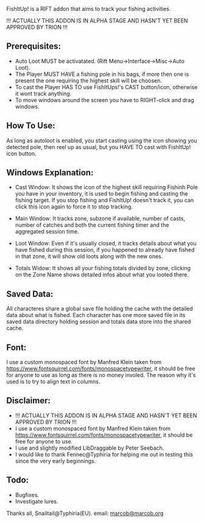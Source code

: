 FishItUp! is a RIFT addon that aims to track your fishing activities.

!!! ACTUALLY THIS ADDON IS IN ALPHA STAGE AND HASN'T YET BEEN APPROVED BY TRION !!!

Prerequisites:
--------------
- Auto Loot MUST be activatated. (Rift Menu->Interface->Misc->Auto Loot).
- The Player MUST HAVE a fishing pole in his bags, if more then one is present the one requiring the highest skill will be choosen.
- To cast the Player HAS TO use FishItUps!'s CAST button/icon, otherwise it wont track anything.
- To move windows around the screen you have to RIGHT-click and drag windows.

How To Use:
-----------
As long as autoloot is enabled, you start casting using the icon showing you detected pole, then reel up as usual, but you HAVE TO cast with FishItUp! icon button.

Windows Explanation:
--------------------
- Cast Window: 
  It shows the icon of the highest skill requiring Fishinh Pole you have in your inventory, it is used to begin fishing and 
  casting the fishing target. If you stop fishing and FishItUp! doesn't track it, you can click this icon again to force it 
  to stop tracking.

- Main Window: 
  It tracks zone, subzone if available, number of casts, number of catches and both the current fishing timer and the 
  aggregated session time.

- Loot Window: 
  Even if it's usually closed, it tracks details about what you have fished during this session, if you happened
  to already have fished in that zone, it will show old loots along with the new ones.

- Totals Widow: 
  It shows all your fishing totals divided by zone, clicking on the Zone Name shows detailed infos about what you
  looted there.

Saved Data:
-----------
All characteres share a global save file holding the cache with the detailed data about what is fished. Each character has one more
saved file in its saved data directory holding session and totals data store into the shared cache.

Font:
-----
I use a custom monospaced font by Manfred Klein taken from https://www.fontsquirrel.com/fonts/monospacetypewriter, it should be free for anyone to use as long as there is no money involed. The reason why it's used is to try to align text in columns.

Disclaimer:
-----------
- !!! ACTUALLY THIS ADDON IS IN ALPHA STAGE AND HASN'T YET BEEN APPROVED BY TRION !!!
- I use a custom monospaced font by Manfred Klein taken from https://www.fontsquirrel.com/fonts/monospacetypewriter, it should be free for
  anyone to use.
- I use and slightly modified LibDraggable by Peter Seebach.
- I would like to thank Fennec@Typhiria for helping me out in testing this since the very early beginnings. 

Todo:
-----
- Bugfixes.
- Investigate lures.


Thanks all, Snailtail@Typhiria(EU).
email: marcob@marcob.org
